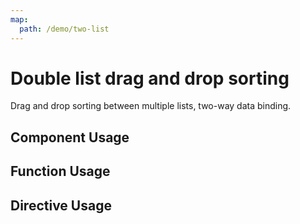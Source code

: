 ```yaml
---
map:
  path: /demo/two-list
---
```


# Double list drag and drop sorting

Drag and drop sorting between multiple lists, two-way data binding.

## Component Usage

<demo src="./demo.vue"
title="Usage Component"
desc="Use components to drag and drop between multiple lists">
</demo>

## Function Usage

<demo src="./function.vue"
title="Function Usage"
desc="Use function to drag and drop between multiple lists">
</demo>

## Directive Usage

<demo src="./directive.vue"
title="Directive mode"
desc="Use the directive method to drag and drop between multiple lists">
</demo>
